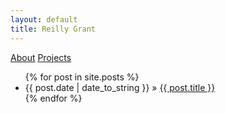 ```yaml
---
layout: default
title: Reilly Grant
---
```


[About](about.html)
[Projects](projects/)

<ul class="posts">
  {% for post in site.posts %}
  <li><span>{{ post.date | date_to_string }}</span> &raquo; <a href="./{{ post.url }}">{{ post.title }}</a></li>
  {% endfor %}
</ul>
